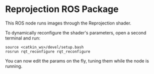 # Reprojection ROS Package
This ROS node runs images through the Reprojection shader. 

To dynamically reconfigure the shader's parameters, open a second terminal and run:

```
source <catkin_ws>/devel/setup.bash
rosrun rqt_reconfigure rqt_reconfigure
```

You can now edit the params on the fly, tuning them while the node is running.
